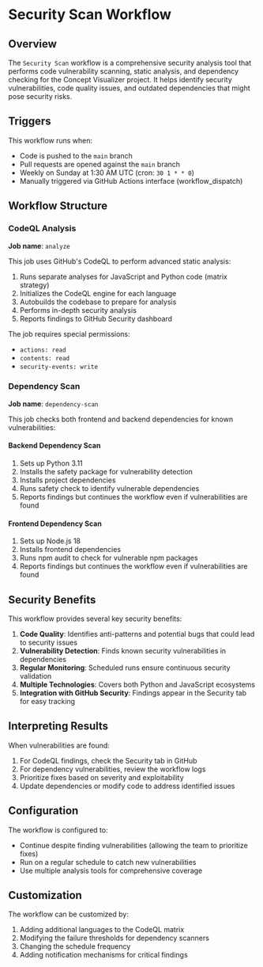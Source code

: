 # Security Scan Workflow

## Overview

The `Security Scan` workflow is a comprehensive security analysis tool that performs code vulnerability scanning, static analysis, and dependency checking for the Concept Visualizer project. It helps identify security vulnerabilities, code quality issues, and outdated dependencies that might pose security risks.

## Triggers

This workflow runs when:

- Code is pushed to the `main` branch
- Pull requests are opened against the `main` branch
- Weekly on Sunday at 1:30 AM UTC (cron: `30 1 * * 0`)
- Manually triggered via GitHub Actions interface (workflow_dispatch)

## Workflow Structure

### CodeQL Analysis

**Job name**: `analyze`

This job uses GitHub's CodeQL to perform advanced static analysis:

1. Runs separate analyses for JavaScript and Python code (matrix strategy)
2. Initializes the CodeQL engine for each language
3. Autobuilds the codebase to prepare for analysis
4. Performs in-depth security analysis
5. Reports findings to GitHub Security dashboard

The job requires special permissions:

- `actions: read`
- `contents: read`
- `security-events: write`

### Dependency Scan

**Job name**: `dependency-scan`

This job checks both frontend and backend dependencies for known vulnerabilities:

#### Backend Dependency Scan

1. Sets up Python 3.11
2. Installs the safety package for vulnerability detection
3. Installs project dependencies
4. Runs safety check to identify vulnerable dependencies
5. Reports findings but continues the workflow even if vulnerabilities are found

#### Frontend Dependency Scan

1. Sets up Node.js 18
2. Installs frontend dependencies
3. Runs npm audit to check for vulnerable npm packages
4. Reports findings but continues the workflow even if vulnerabilities are found

## Security Benefits

This workflow provides several key security benefits:

1. **Code Quality**: Identifies anti-patterns and potential bugs that could lead to security issues
2. **Vulnerability Detection**: Finds known security vulnerabilities in dependencies
3. **Regular Monitoring**: Scheduled runs ensure continuous security validation
4. **Multiple Technologies**: Covers both Python and JavaScript ecosystems
5. **Integration with GitHub Security**: Findings appear in the Security tab for easy tracking

## Interpreting Results

When vulnerabilities are found:

1. For CodeQL findings, check the Security tab in GitHub
2. For dependency vulnerabilities, review the workflow logs
3. Prioritize fixes based on severity and exploitability
4. Update dependencies or modify code to address identified issues

## Configuration

The workflow is configured to:

- Continue despite finding vulnerabilities (allowing the team to prioritize fixes)
- Run on a regular schedule to catch new vulnerabilities
- Use multiple analysis tools for comprehensive coverage

## Customization

The workflow can be customized by:

1. Adding additional languages to the CodeQL matrix
2. Modifying the failure thresholds for dependency scanners
3. Changing the schedule frequency
4. Adding notification mechanisms for critical findings
